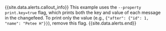 {{site.data.alerts.callout_info}}
This example uses the `--property print.key=true` flag, which prints both the key and value of each message in the changefeed. To print only the value (e.g., `{"after": {"id": 1, "name": "Petee H"}}`), remove this flag.
{{site.data.alerts.end}}
